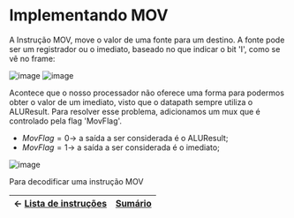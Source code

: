 # Implementando MOV

A Instrução MOV, move o valor de uma fonte para um destino. A fonte pode ser um registrador ou o imediato, baseado no que indicar o bit 'I', como se vê no frame:

![image](https://user-images.githubusercontent.com/66538880/207912543-ea973fdc-6bf1-44d4-afbc-11b054015c38.png)
![image](https://user-images.githubusercontent.com/66538880/207912628-35fb79e4-5ffd-408f-bb1a-29935768845d.png)


Acontece que o nosso processador não oferece uma forma para podermos obter o valor de um imediato, visto que o datapath sempre utiliza o ALUResult. Para resolver esse problema, adicionamos um mux que é controlado pela flag 'MovFlag'.

* ${MovFlag = 0 \rightarrow }$ a saída a ser considerada é o ALUResult;
* ${MovFlag = 1 \rightarrow }$ a saída a ser considerada é o imediato;

![image](https://user-images.githubusercontent.com/66538880/213033234-13cf85dc-850b-4225-bde3-c3169649be90.png)

Para decodificar uma instrução MOV




|$\leftarrow$ [Lista de instruções](https://github.com/Batchuka/Projeto-ARM-Single-Cycle-IFES/blob/main/Documenta%C3%A7%C3%A3o/2%20%E2%80%94%20ARM%20SINGLE%20CYCLE%20AS-IS/Controller.md#controler) | [Sumário](https://github.com/Batchuka/Projeto-ARM-Single-Cycle-IFES#sum%C3%A1rio) |
|-|-|

